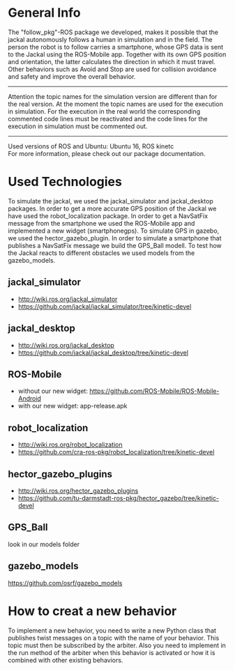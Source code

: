

# General Info
The "follow_pkg"-ROS package we developed, makes it possible that the jackal autonomously follows a human in simulation and in the field.
The person the robot is to follow carries a smartphone, whose GPS data is sent to the Jackal using the ROS-Mobile app.
Together with its own GPS position and orientation, the latter calculates the direction in which it must travel.
Other behaviors such as Avoid and Stop are used for collision avoidance and safety and improve the overall behavior.

***
Attention the topic names for the simulation version are different than for the real version.
At the moment the topic names are used for the execution in simulation.
For the execution in the real world the corresponding commented code lines must be reactivated and
the code lines for the execution in simulation must be commented out.
***

Used versions of ROS and Ubuntu: Ubuntu 16, ROS kinetc\
For more information, please check out our package documentation.

# Used Technologies
To simulate the jackal, we used the jackal_simulator and jackal_desktop packages.
In order to get a more accurate GPS position of the Jackal we have used the robot_localization package.
In order to get a NavSatFix message from the smartphone we used the ROS-Mobile app and implemented a new widget (smartphonegps).
To simulate GPS in gazebo, we used the hector_gazebo_plugin.
In order to simulate a smartphone that publishes a NavSatFix message we build the GPS_Ball modell.
To test how the Jackal reacts to different obstacles we used models from the gazebo_models.

## jackal_simulator
* http://wiki.ros.org/jackal_simulator
* https://github.com/jackal/jackal_simulator/tree/kinetic-devel

## jackal_desktop
* http://wiki.ros.org/jackal_desktop
* https://github.com/jackal/jackal_desktop/tree/kinetic-devel

## ROS-Mobile
* without our new widget: https://github.com/ROS-Mobile/ROS-Mobile-Android
* with our new widget: app-release.apk

## robot_localization
* http://wiki.ros.org/robot_localization
* https://github.com/cra-ros-pkg/robot_localization/tree/kinetic-devel

## hector_gazebo_plugins
* http://wiki.ros.org/hector_gazebo_plugins
* https://github.com/tu-darmstadt-ros-pkg/hector_gazebo/tree/kinetic-devel

## GPS_Ball
look in our models folder

## gazebo_models
https://github.com/osrf/gazebo_models

# How to creat a new behavior
To implement a new behavior, you need to write a new Python class that publishes twist messages on a topic with the name of your behavior.
This topic must then be subscribed by the arbiter.
Also you need to implement in the run method of the arbiter when this behavior is activated or how it is combined with other existing behaviors.
